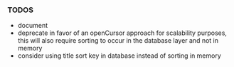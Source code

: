 
### TODOS
* document
* deprecate in favor of an openCursor approach for scalability purposes, this
will also require sorting to occur in the database layer and not in memory
* consider using title sort key in database instead of sorting in memory
